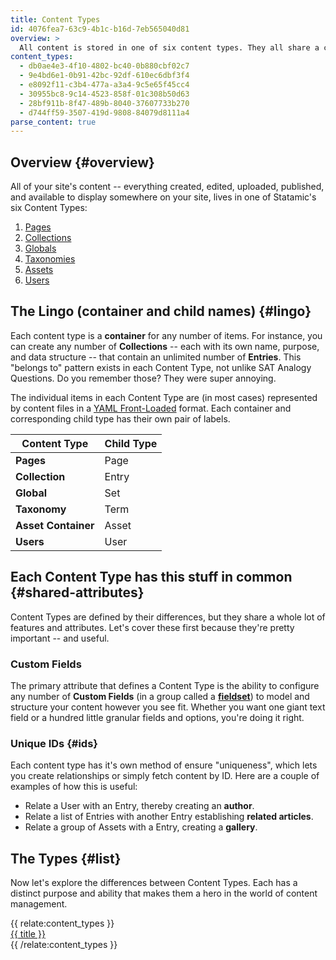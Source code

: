 ```yaml
---
title: Content Types
id: 4076fea7-63c9-4b1c-b16d-7eb565040d81
overview: >
  All content is stored in one of six content types. They all share a common data format (YAML/Markdown files), but each has <span class="highlight">unique characteristics</span> to optimize and simplify the way you manage the content. For example, Pages automatically generate Navigation and Globals are made available in all of your templates.
content_types:
  - db0ae4e3-4f10-4802-bc40-0b880cbf02c7
  - 9e4bd6e1-0b91-42bc-92df-610ec6dbf3f4
  - e8092f11-c3b4-477a-a3a4-9c5e65f45cc4
  - 30955bc8-9c14-4523-858f-01c308b50d63
  - 28bf911b-8f47-489b-8040-37607733b270
  - d744ff59-3507-419d-9808-84079d8111a4
parse_content: true
---
```


## Overview {#overview}

All of your site's content -- everything created, edited, uploaded, published, and available to display somewhere on your site, lives in one of Statamic's six Content Types:

1. [Pages](/pages)
1. [Collections](/collections)
1. [Globals](/globals)
1. [Taxonomies](/taxonomies)
1. [Assets](/assets)
1. [Users](/users)

## The Lingo (container and child names) {#lingo}

Each content type is a **container** for any number of items. For instance, you can create any number of **Collections** -- each with its own name, purpose, and data structure -- that contain an unlimited number of **Entries**. This "belongs to" pattern exists in each Content Type, not unlike SAT Analogy Questions. Do you remember those? They were super annoying.

The individual items in each Content Type are (in most cases) represented by content files in a [YAML Front-Loaded][yaml] format. Each container and corresponding child type has their own pair of labels.

| Content Type        | Child Type      |
|---------------------|-----------------|
| **Pages**           | Page            |
| **Collection**      | Entry           |
| **Global**          | Set             |
| **Taxonomy**        | Term            |
| **Asset Container** | Asset           |
| **Users**           | User            |

## Each Content Type has this stuff in common {#shared-attributes}

Content Types are defined by their differences, but they share a whole lot of features and attributes. Let's cover these first because they're pretty important -- and useful.

### Custom Fields

The primary attribute that defines a Content Type is the ability to configure any number of **Custom Fields** (in a group called a [**fieldset**](/fieldsets)) to model and structure your content however you see fit. Whether you want one giant text field or a hundred little granular fields and options, you're doing it right.

### Unique IDs {#ids}

Each content type has it's own method of ensure "uniqueness", which lets you create relationships or simply fetch content by ID. Here are a couple of examples of how this is useful:

- Relate a User with an Entry, thereby creating an **author**.
- Relate a list of Entries with another Entry establishing **related articles**.
- Relate a group of Assets with a Entry, creating a **gallery**.

## The Types {#list}

Now let's explore the differences between Content Types. Each has a distinct purpose and ability that makes them a hero in the world of content management.

<div class="flex flex-wrap -mx-1 mb-3">
  {{ relate:content_types }}
    <div class="p-1 w-1/2 lg:w-1/3">
        <a href="{{ url }}" class="bg-grey-lightest hover-lift block p-2 rounded h-full">
            <span class="text-lg font-bold text-pink">{{ title }}</span>
        </a>
    </div>
  {{ /relate:content_types }}
</div>


[nav-tag]: /tags/nav
[taxonomies]: /taxonomies
[glide-tag]: /tags/glide
[taxonomy-fieldtype]: /fieldtypes/taxonomy
[yaml]: /yaml
